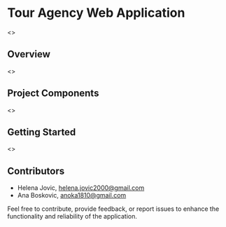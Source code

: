 # Tour Agency Web Application

<>

## Overview

<>

## Project Components

<>

## Getting Started

<>

## Contributors

- Helena Jovic, helena.jovic2000@gmail.com
- Ana Boskovic, anoka1810@gmail.com


Feel free to contribute, provide feedback, or report issues to enhance the functionality and reliability of the application.
